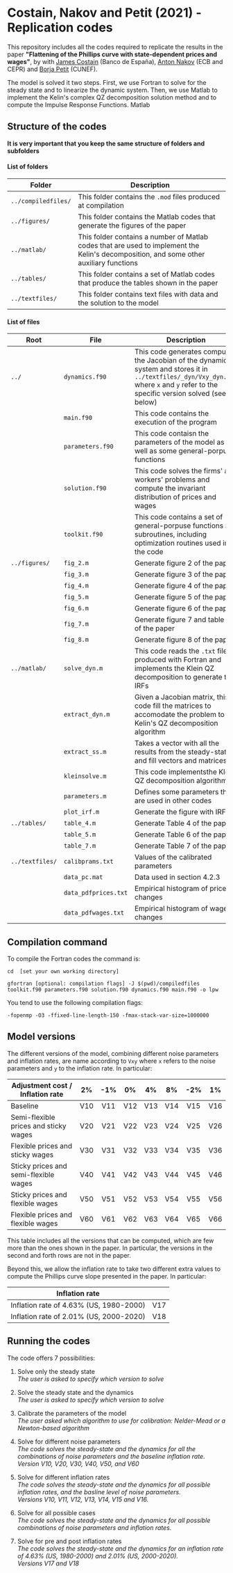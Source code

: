
# **Costain, Nakov and Petit (2021) - Replication codes**

This repository includes all the codes required to replicate the results in the paper **"Flattening of the Phillips curve with state-dependent prices and wages"**, by with [James Costain](https://sites.google.com/site/jimcostain/) (Banco de España), [Anton Nakov](https://sites.google.com/site/antonnakov/) (ECB and CEPR) and [Borja Petit](https://borjapetit.github.io) (CUNEF).

The model is solved it two steps. First, we use Fortran to solve for the steady state and to linearize the dynamic system. Then, we use Matlab to implement the Kelin's complex QZ decomposition solution method and to compute the Impulse Response Functions.
Matlab
## Structure of the codes

**It is very important that you keep the same structure of folders and subfolders**

#### List of folders

| Folder   | Description   |
|-----|-----|
| `../compiledfiles/` | This folder contains the `.mod` files produced at compilation |
| `../figures/` | This folder contains the Matlab codes that generate the figures of the paper |
| `../matlab/` | This folder contains a number of Matlab codes that are used to implement the Kelin's decomposition, and some other auxiliary functions |
| `../tables/` | This folder contains a set of Matlab codes that produce the tables shown in the paper |
| `../textfiles/` | This folder contains text files with data and the solution to the model |

#### List of files

| Root  | File  | Description   |
|-----|-----|-----|
| `../` | `dynamics.f90` | This code generates computes the Jacobian of the dynamic system and stores it in `../textfiles/_dyn/Vxy_dyn.txt` where `x` and `y` refer to the specific version solved (see below)
|  | `main.f90` | This code contains the execution of the program
|  | `parameters.f90` | This code contaisn the parameters of the model as well as some general-porpuse functions
|  | `solution.f90` | This code solves the firms' and workers' problems and compute the invariant distribution of prices and wages
|  | `toolkit.f90` | This code contains a set of general-porpuse functions and subroutines, including optimization routines used in the code
| `../figures/` | `fig_2.m` | Generate figure 2 of the paper
|  | `fig_3.m` | Generate figure 3 of the paper
|  | `fig_4.m` | Generate figure 4 of the paper
|  | `fig_5.m` | Generate figure 5 of the paper
|  | `fig_6.m` | Generate figure 6 of the paper
|  | `fig_7.m` | Generate figure 7 and table 8 of the paper
|  | `fig_8.m` | Generate figure 8 of the paper
| `../matlab/` | `solve_dyn.m` | This code reads the `.txt` files produced with Fortran and implements the Klein QZ decomposition to generate the IRFs
|  | `extract_dyn.m` | Given a Jacobian matrix, this code fill the matrices to accomodate the problem to the Kelin's QZ decomposition algorithm
|  | `extract_ss.m` | Takes a vector with all the results from the steady-state and fill vectors and matrices
|  | `kleinsolve.m` | This code implementsthe Klein QZ decomposition algorithm
|  | `parameters.m` | Defines some parameters that are used in other codes
|  | `plot_irf.m` | Generate the figure with IRFs
| `../tables/` | `table_4.m` | Generate Table 4 of the paper
|  | `table_5.m` | Generate Table 6 of the paper
|  | `table_7.m` | Generate Table 7 of the paper
| `../textfiles/` | `calibprams.txt` | Values of the calibrated parameters
|  | `data_pc.mat` | Data used in section 4.2.3 |
|  | `data_pdfprices.txt` | Empirical histogram of price changes |
|  | `data_pdfwages.txt` | Empirical histogram of wage changes |



## Compilation command


To compìle the Fortran codes the command is:

```
cd  [set your own working directory]

gfortran [optional: compilation flags] -J $(pwd)/compiledfiles toolkit.f90 parameters.f90 solution.f90 dynamics.f90 main.f90 -o lpw
```

You tend to use the following compilation flags:

```
-fopenmp -O3 -ffixed-line-length-150 -fmax-stack-var-size=1000000
```

## Model versions

The different versions of the model, combining different noise parameters and inflation rates, are name according to `Vxy` where `x` refers to the noise parameters and `y` to the inflation rate. In particular:

| Adjustment cost / Inflation rate        | 2%     | -1%   | 0%    | 4%    | 8%    | -2%   | 1%    |
|-----------------------------------------|:------:|:-----:|:-----:|:-----:|:-----:|:-----:|:-----:|
| Baseline                                |   V10  |  V11  |  V12  |  V13  |  V14  |  V15  |  V16  |
| Semi-flexible prices and sticky wages   |   V20  |  V21  |  V22  |  V23  |  V24  |  V25  |  V26  |
| Flexible prices and sticky wages        |   V30  |  V31  |  V32  |  V33  |  V34  |  V35  |  V36  |
| Sticky prices and semi-flexible wages   |   V40  |  V41  |  V42  |  V43  |  V44  |  V45  |  V46  |
| Sticky prices and flexible wages        |   V50  |  V51  |  V52  |  V53  |  V54  |  V55  |  V56  |
| Flexible prices and flexible wages      |   V60  |  V61  |  V62  |  V63  |  V64  |  V65  |  V66  |

This table includes all the versions that can be computed, which are few more than the ones shown in the paper. In particular, the versions in the second and forth rows are not in the paper.

Beyond this, we allow the inflation rate to take two different extra values to compute the Phillips curve slope presented in the paper. In particular:

| Inflation rate        |       |
|-----                  |:------:|
| Inflation rate of 4.63% (US, 1980-2000)  |   V17  |
| Inflation rate of 2.01% (US, 2000-2020)  |   V18  |

## Running the codes

The code offers 7 possibilities:
1. Solve only the steady state  
_The user is asked to specify which version to solve_  

2. Solve the steady state and the dynamics  
_The user is asked to specify which version to solve_  

3. Calibrate the parameters of the model  
_The user asked which algorithm to use for calibration: Nelder-Mead or a Newton-based algorithm_  

4. Solve for different noise parameters  
_The code solves the steady-state and the dynamics for all the combinations of noise parameters and the baseline inflation rate.  
Version V10, V20, V30, V40, V50, and V60_

5. Solve for different inflation rates  
_The code solves the steady-state and the dynamics for all possible inflation rates, and the basline level of noise parameters.  
Versions V10, V11, V12, V13, V14, V15 and V16._

6. Solve for all possible cases  
_The code solves the steady-state and the dynamics for all possible combinations of noise parameters and inflation rates._

7. Solve for pre and post inflation rates  
_The code solves the steady-state and the dynamics for an inflation rate of 4.63% (US, 1980-2000) and 2.01% (US, 2000-2020).  
Versions V17 and V18_


  
